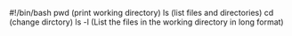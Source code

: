#!/bin/bash
pwd (print working directory)
ls (list files and directories)
cd (change dirctory)
ls -l (List the files in the working directory in long format)
